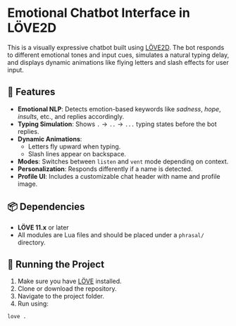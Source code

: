 # Emotional Chatbot Interface in LÖVE2D

This is a visually expressive chatbot built using [LÖVE2D](https://love2d.org/). The bot responds to different emotional tones and input cues, simulates a natural typing delay, and displays dynamic animations like flying letters and slash effects for user input.

## 🧠 Features

- **Emotional NLP**: Detects emotion-based keywords like _sadness_, _hope_, _insults_, etc., and replies accordingly.
- **Typing Simulation**: Shows `.` → `..` → `...` typing states before the bot replies.
- **Dynamic Animations**:
  - Letters fly upward when typing.
  - Slash lines appear on backspace.
- **Modes**: Switches between `listen` and `vent` mode depending on context.
- **Personalization**: Responds differently if a name is detected.
- **Profile UI**: Includes a customizable chat header with name and profile image.


## 📦 Dependencies

- **LÖVE 11.x** or later
- All modules are Lua files and should be placed under a `phrasal/` directory.

## 🚀 Running the Project

1. Make sure you have [LÖVE](https://love2d.org/) installed.
2. Clone or download the repository.
3. Navigate to the project folder.
4. Run using:

```bash
love .
```
